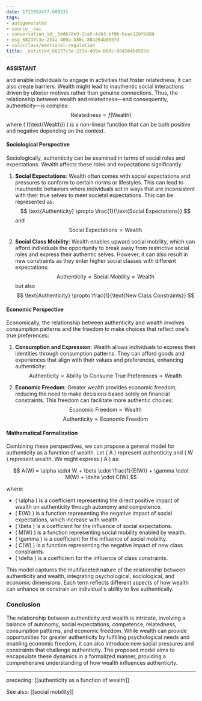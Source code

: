 ```yaml
---
date: 1721952477.609231
tags:
- autogenerated
- source__oai
- conversation_id__9ddb7de9-2ca5-4cb3-bf0b-bcac120fb804
- msg_68237c3e-233a-409a-b80c-884264b0557d
- colorclass/emotional-regulation
title: _untitled_68237c3e-233a-409a-b80c-884264b0557d
---
```


**ASSISTANT**

and enable individuals to engage in activities that foster relatedness, it can also create barriers. Wealth might lead to inauthentic social interactions driven by ulterior motives rather than genuine connections. Thus, the relationship between wealth and relatedness—and consequently, authenticity—is complex:
   $$ \text{Relatedness} \propto f(\text{Wealth}) $$
   where \( f(\text{Wealth}) \) is a non-linear function that can be both positive and negative depending on the context.

#### Sociological Perspective

Sociologically, authenticity can be examined in terms of social roles and expectations. Wealth affects these roles and expectations significantly:

1. **Social Expectations**: Wealth often comes with social expectations and pressures to conform to certain norms or lifestyles. This can lead to inauthentic behaviors where individuals act in ways that are inconsistent with their true selves to meet societal expectations. This can be represented as:
   $$ \text{Authenticity} \propto \frac{1}{\text{Social Expectations}} $$
   and
   $$ \text{Social Expectations} \propto \text{Wealth} $$

2. **Social Class Mobility**: Wealth enables upward social mobility, which can afford individuals the opportunity to break away from restrictive social roles and express their authentic selves. However, it can also result in new constraints as they enter higher social classes with different expectations:
   $$ \text{Authenticity} \propto \text{Social Mobility} \propto \text{Wealth} $$
   but also
   $$ \text{Authenticity} \propto \frac{1}{\text{New Class Constraints}} $$

#### Economic Perspective

Economically, the relationship between authenticity and wealth involves consumption patterns and the freedom to make choices that reflect one's true preferences:

1. **Consumption and Expression**: Wealth allows individuals to express their identities through consumption patterns. They can afford goods and experiences that align with their values and preferences, enhancing authenticity:
   $$ \text{Authenticity} \propto \text{Ability to Consume True Preferences} \propto \text{Wealth} $$

2. **Economic Freedom**: Greater wealth provides economic freedom, reducing the need to make decisions based solely on financial constraints. This freedom can facilitate more authentic choices:
   $$ \text{Economic Freedom} \propto \text{Wealth} $$
   $$ \text{Authenticity} \propto \text{Economic Freedom} $$

#### Mathematical Formalization

Combining these perspectives, we can propose a general model for authenticity as a function of wealth. Let \( A \) represent authenticity and \( W \) represent wealth. We might express \( A \) as:

$$ A(W) = \alpha \cdot W + \beta \cdot \frac{1}{E(W)} + \gamma \cdot M(W) + \delta \cdot C(W) $$

where:
- \( \alpha \) is a coefficient representing the direct positive impact of wealth on authenticity through autonomy and competence.
- \( E(W) \) is a function representing the negative impact of social expectations, which increase with wealth.
- \( \beta \) is a coefficient for the influence of social expectations.
- \( M(W) \) is a function representing social mobility enabled by wealth.
- \( \gamma \) is a coefficient for the influence of social mobility.
- \( C(W) \) is a function representing the negative impact of new class constraints.
- \( \delta \) is a coefficient for the influence of class constraints.

This model captures the multifaceted nature of the relationship between authenticity and wealth, integrating psychological, sociological, and economic dimensions. Each term reflects different aspects of how wealth can enhance or constrain an individual's ability to live authentically.

### Conclusion

The relationship between authenticity and wealth is intricate, involving a balance of autonomy, social expectations, competence, relatedness, consumption patterns, and economic freedom. While wealth can provide opportunities for greater authenticity by fulfilling psychological needs and enabling economic freedom, it can also introduce new social pressures and constraints that challenge authenticity. The proposed model aims to encapsulate these dynamics in a formalized manner, providing a comprehensive understanding of how wealth influences authenticity.


---

preceding: [[authenticity as a function of wealth]]

See also: [[social mobility]]